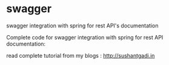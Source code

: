 # swagger
swagger integration with spring for rest API's documentation

Complete code for swagger integration with spring for rest API documentation:

read complete tutorial from my blogs :
http://sushantgadi.in
